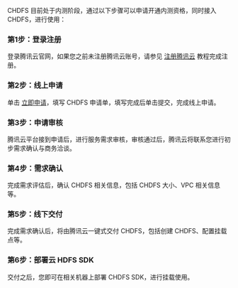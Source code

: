 CHDFS 目前处于内测阶段，通过以下步骤可以申请开通内测资格，同时接入 CHDFS，进行使用：
### 第1步：登录注册
登录腾讯云官网，如果您之前未注册腾讯云账号，请参见 [注册腾讯云](https://cloud.tencent.com/document/product/378/17985) 教程完成注册。

### 第2步：线上申请
单击 [立即申请]()，填写 CHDFS 申请单，填写完成后单击提交，完成线上申请。

### 第3步：申请审核
腾讯云平台接到申请后，进行服务需求审核，审核通过后，腾讯云将联系您进行初步需求确认与商务洽谈。

### 第4步：需求确认
完成需求评估后，确认 CHDFS 相关信息，包括 CHDFS 大小、VPC 相关信息等。

### 第5步：线下交付
完成需求确认后，将由腾讯云一键式交付 CHDFS，包括创建 CHDFS、配置挂载点等。

### 第6步：部署云 HDFS SDK
交付之后，您即可在相关机器上部署 CHDFS SDK，进行挂载使用。
